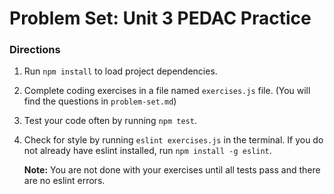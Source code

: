 # Problem Set: Unit 3 PEDAC Practice

### Directions
1. Run `npm install` to load project dependencies.
2. Complete coding exercises in a file named `exercises.js` file. (You will find the questions in `problem-set.md`)
3. Test your code often by running `npm test`.
4. Check for style by running `eslint exercises.js` in the terminal. If you do not already have eslint installed, run `npm install -g eslint`.

   **Note:** You are not done with your exercises until all tests pass and there are no eslint errors.

